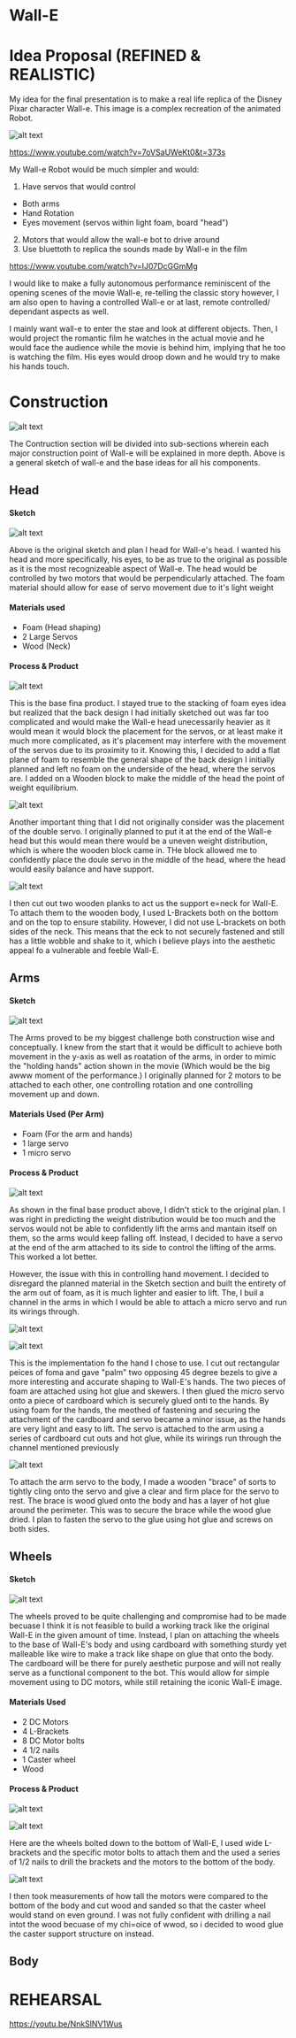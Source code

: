 # Wall-E

# Idea Proposal (REFINED & REALISTIC)

My idea for the final presentation is to make a real life replica of the Disney Pixar character Wall-e. This image is a complex recreation of the animated Robot. 

![alt text](https://github.com/Ahmed-Ismaeili/Proposal/blob/master/Wall-e.jpg)

https://www.youtube.com/watch?v=7oVSaUWeKt0&t=373s

My Wall-e Robot would be much simpler and would:
1) Have servos that would control
- Both arms
- Hand Rotation
- Eyes movement (servos within light foam, board "head")
2) Motors that would allow the wall-e bot to drive around
3) Use bluettoth to replica the sounds made by Wall-e in the film

https://www.youtube.com/watch?v=IJ07DcGGmMg

I would like to make a fully autonomous performance reminiscent of the opening scenes of the movie Wall-e, re-telling the classic story however, I am also open to having a controlled Wall-e or at last, remote controlled/ dependant aspects as well.

I mainly want wall-e to enter the stae and look at different objects. Then, I would project the romantic film he watches in the actual movie and he would face the audience while the movie is behind him, implying that he too is watching the film. His eyes would droop down and he would try to make his hands touch.

# Construction

![alt text](https://github.com/Ahmed-Ismaeili/Wall-E/blob/master/Sketch_General.jpg)

The Contruction section will be divided into sub-sections wherein each major construction point of Wall-e will be explained in more depth. Above is a general sketch of wall-e and the base ideas for all his components.

## Head

#### Sketch

![alt text](https://github.com/Ahmed-Ismaeili/Wall-E/blob/master/Sketch_Head.jpg)

Above is the original sketch and plan I head for Wall-e's head. I wanted his head and more specifically, his eyes, to be as true to the original as possible as it is the most recognizeable aspect of Wall-e. The head would be controlled by two motors that would be perpendicularly attached. The foam material should allow for ease of servo movement due to it's light weight

#### Materials used

- Foam (Head shaping)
- 2 Large Servos
- Wood (Neck)

#### Process & Product

![alt text](https://github.com/Ahmed-Ismaeili/Wall-E/blob/master/Head_Side.jpg)

This is the base fina product. I stayed true to the stacking of foam eyes idea but realized that the back design I had initially sketched out was far too complicated and would make the Wall-e head unecessarily heavier as it would mean it would block the placement for the servos, or at least make it much more complicated, as it's placement may interfere with the movement of the servos due to its proximity to it. Knowing this, I decided to add a flat plane of foam to resemble the general shape of the back design I initially planned and left no foam on the underside of the head, where the servos are. I added on a Wooden block to make the middle of the head the point of weight equilibrium.

![alt text](https://github.com/Ahmed-Ismaeili/Wall-E/blob/master/Head_Flipped.jpg)


Another important thing that I did not originally consider was the placement of the double servo. I originally planned to put it at the end of the Wall-e head but this would mean there would be a uneven weight distribution, which is where the wooden block came in. THe block allowed me to confidently place the doule servo in the middle of the head, where the head would easily balance and have support.

![alt text](https://github.com/Ahmed-Ismaeili/Wall-E/blob/master/Neck_Bottom.jpg)

I then cut out two wooden planks to act us the support e=neck for Wall-E. To attach them to the wooden body, I used L-Brackets both on the bottom and on the top to ensure stability. However, I did not use L-brackets on both sides of the neck. This means that the eck to not securely fastened and still has a little wobble and shake to it, which i believe plays into the aesthetic appeal fo a vulnerable and feeble Wall-E.


## Arms

#### Sketch

![alt text](https://github.com/Ahmed-Ismaeili/Wall-E/blob/master/Sketch_Hands.jpg)

The Arms proved to be my biggest challenge both construction wise and conceptually. I knew from the start that it would be difficult to achieve both movement in the y-axis as well as roatation of the arms, in order to mimic the "holding hands" action shown in the movie (Which would be the big awww moment of the performance.) I originally planned for 2 motors to be attached to each other, one controlling rotation and one controlling movement up and down.

#### Materials Used (Per Arm)

- Foam (For the arm and hands)
- 1 large servo
- 1 micro servo

#### Process & Product

![alt text](https://github.com/Ahmed-Ismaeili/Wall-E/blob/master/Arm.jpg)

As shown in the final base product above, I didn't stick to the original plan. I was right in predicting the weight distribution would be too much and the servos would not be able to confidently lift the arms and mantain itself on them, so the arms would keep falling off. Instead, I decided to have a servo at the end of the arm attached to its side to control the lifting of the arms. This worked a lot better.

However, the issue with this in controlling hand movement. I decided to disregard the planned material in the Sketch section and built the entirety of the arm out of foam, as it is much lighter and easier to lift. The, I buil a channel in the arms in which I would be able to attach a micro servo and run its wirings through. 

![alt text](https://github.com/Ahmed-Ismaeili/Wall-E/blob/master/Arm_Full.jpg)

![alt text](https://github.com/Ahmed-Ismaeili/Wall-E/blob/master/Hand_Servo.jpg)

This is the implementation fo the hand I chose to use. I cut out rectangular peices of foma and gave "palm" two opposing 45 degree bezels to give a more interesting and accurate shaping to Wall-E's hands. The two pieces of foam are attached using hot glue and skewers. I then glued the micro servo onto a piece of cardboard which is securely glued onti to the hands. By using foam for the hands, the meothed of fastening and securing the attachment of the cardboard and servo became a minor issue, as the hands are very light and easy to lift. The servo is attached to the arm using a series of cardboard cut outs and hot glue, while its wirings run through the channel mentioned previously

![alt text](https://github.com/Ahmed-Ismaeili/Wall-E/blob/master/Arm_Brace.jpg)

To attach the arm servo to the body, I made a wooden "brace" of sorts to tightly cling onto the servo and give a clear and firm place for the servo to rest. The brace is wood glued onto the body and has a layer of hot glue around the perimeter. This was to secure the brace while the wood glue dried. I plan to fasten the servo to the glue using hot glue and screws on both sides.

## Wheels

#### Sketch

![alt text](https://github.com/Ahmed-Ismaeili/Wall-E/blob/master/Sketch_Wheels.jpg)

The wheels proved to be quite challenging and compromise had to be made becuase I think it is not feasible to build a working track like the original Wall-E in the given amount of time. Instead, I plan on attaching the wheels to the base of Wall-E's body and using cardboard with something sturdy yet malleable like wire to make a track like shape on glue that onto the body. The cardboard will be there for purely aesthetic purpose and will not really serve as a functional component to the bot. This would allow for simple movement using to DC motors, while still retaining the iconic Wall-E image.

#### Materials Used
- 2 DC Motors
- 4 L-Brackets
- 8 DC Motor bolts
- 4 1/2 nails
- 1 Caster wheel
- Wood

#### Process & Product

![alt text](https://github.com/Ahmed-Ismaeili/Wall-E/blob/master/Wheels.jpg)

![alt text](https://github.com/Ahmed-Ismaeili/Wall-E/blob/master/Wheels_Bolt.jpg)

Here are the wheels bolted down to the bottom of Wall-E, I used wide L-brackets and the specific motor bolts to attach them and the used a series of 1/2 nails to drill the brackets and the motors to the bottom of the body.

![alt text](https://github.com/Ahmed-Ismaeili/Wall-E/blob/master/Caster.jpg)

I then took measurements of how tall the motors were compared to the bottom of the body and cut wood and sanded so that the caster wheel would stand on even ground. I was not fully confident with drilling a nail intot the wood becuase of my chi=oice of wwod, so i decided to wood glue the caster support structure on instead.


## Body



# REHEARSAL

https://youtu.be/NnkSlNV1Wus
